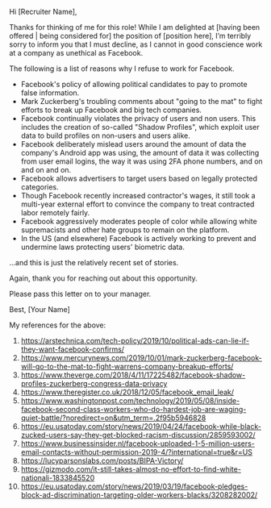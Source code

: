 Hi [Recruiter Name],

Thanks for thinking of me for this role!
While I am delighted at [having been offered | being considered for] the position of [position here], I’m terribly sorry to inform you that I must decline, as I cannot in good conscience work at a company as unethical as Facebook.

The following is a list of reasons why I refuse to work for Facebook.

- Facebook's policy of allowing political candidates to pay to promote false information.
- Mark Zuckerberg's troubling comments about "going to the mat" to fight efforts to break up Facebook and big tech companies.
- Facebook continually violates the privacy of users and non users. This includes the creation of so-called "Shadow Profiles", which exploit user data to build profiles on non-users and users alike.
- Facebook deliberately mislead users around the amount of data the company's Android app was using, the amount of data it was collecting from user email logins, the way it was using 2FA phone numbers, and on and on and on.
- Facebook allows advertisers to target users based on legally protected categories.
- Though Facebook recently increased contractor's wages, it still took a multi-year external effort to convince the company to treat contracted labor remotely fairly.
- Facebook aggressively moderates people of color while allowing white supremacists and other hate groups to remain on the platform.
- In the US (and elsewhere) Facebook is actively working to prevent and undermine laws protecting users' biometric data.

...and this is just the relatively recent set of stories.

Again, thank you for reaching out about this opportunity.

Please pass this letter on to your manager.

Best,
[Your Name]

My references for the above:
1. https://arstechnica.com/tech-policy/2019/10/political-ads-can-lie-if-they-want-facebook-confirms/
2. https://www.mercurynews.com/2019/10/01/mark-zuckerberg-facebook-will-go-to-the-mat-to-fight-warrens-company-breakup-efforts/
3. https://www.theverge.com/2018/4/11/17225482/facebook-shadow-profiles-zuckerberg-congress-data-privacy
4. https://www.theregister.co.uk/2018/12/05/facebook_email_leak/
5. https://www.washingtonpost.com/technology/2019/05/08/inside-facebook-second-class-workers-who-do-hardest-job-are-waging-quiet-battle/?noredirect=on&utm_term=.2f95b5946828
6. https://eu.usatoday.com/story/news/2019/04/24/facebook-while-black-zucked-users-say-they-get-blocked-racism-discussion/2859593002/
7. https://www.businessinsider.nl/facebook-uploaded-1-5-million-users-email-contacts-without-permission-2019-4/?international=true&r=US
8. https://lucyparsonslabs.com/posts/BIPA-Victory/
9. https://gizmodo.com/it-still-takes-almost-no-effort-to-find-white-nationali-1833845520
10. https://eu.usatoday.com/story/news/2019/03/19/facebook-pledges-block-ad-discrimination-targeting-older-workers-blacks/3208282002/
